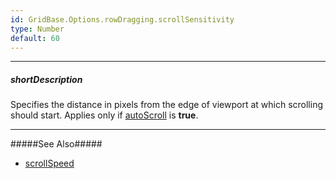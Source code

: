```yaml
---
id: GridBase.Options.rowDragging.scrollSensitivity
type: Number
default: 60
---
```

---
##### shortDescription
Specifies the distance in pixels from the edge of viewport at which scrolling should start. Applies only if [autoScroll](/api-reference/10%20UI%20Widgets/GridBase/1%20Configuration/rowDragging/autoScroll.md '{basewidgetpath}/Configuration/rowDragging/#autoScroll') is **true**.

---
#####See Also#####
- [scrollSpeed](/api-reference/10%20UI%20Widgets/GridBase/1%20Configuration/rowDragging/scrollSpeed.md '{basewidgetpath}/Configuration/rowDragging/#scrollSpeed')